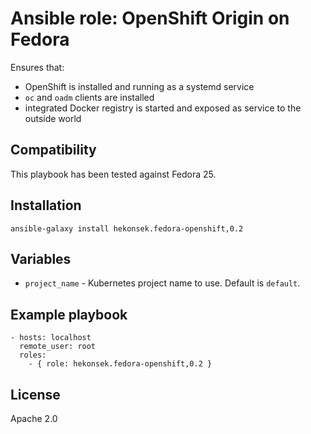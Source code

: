 # Ansible role: OpenShift Origin on Fedora

Ensures that: 
- OpenShift is installed and running as a systemd service
- `oc` and `oadm` clients are installed
- integrated Docker registry is started and exposed as service to the outside world 

## Compatibility

This playbook has been tested against Fedora 25.

## Installation 

    ansible-galaxy install hekonsek.fedora-openshift,0.2

## Variables

- `project_name` - Kubernetes project name to use. Default is `default`.

## Example playbook

    - hosts: localhost
      remote_user: root
      roles:
        - { role: hekonsek.fedora-openshift,0.2 }

## License

Apache 2.0
